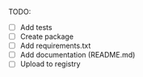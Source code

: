 TODO:

- [ ] Add tests
- [ ] Create package
- [ ] Add requirements.txt
- [ ] Add documentation (README.md)
- [ ] Upload to registry
